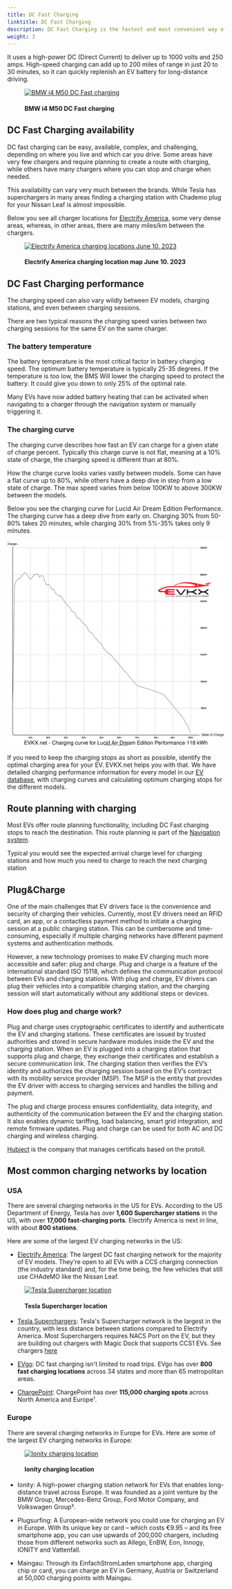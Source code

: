 ```yaml
---
title: DC Fast Charging
linktitle: DC Fast Charging
description: DC Fast Charging is the fastest and most convenient way of charging an EV on the road.
weight: 3
---
```

<!-- markdownlint-disable MD033 -->

It uses a high-power DC (Direct Current) to deliver up to 1000 volts and 250 amps. High-speed charging can add up to 200 miles of range in just 20 to 30 minutes, so it can quickly replenish an EV battery for long-distance driving.

<figure>
    <a href="https://media.evkx.net/multimedia/technology/charging/ontheroadcharging/charging_1.jpg">
        <img src="https://media.evkx.net/multimedia/technology/charging/ontheroadcharging/charging_1_st.jpg"
        alt="BMW i4 M50 DC Fast charging" title="BMW i4 M50 DC Fast charging">
    </a>
    <figcaption><h4>BMW i4 M50 DC Fast charging</h4></figcaption>
</figure>


## DC Fast Charging availability

DC fast charging can be easy, available, complex, and challenging, depending on where you live and which car you drive. Some areas have very few chargers and require planning to create a route with charging, while others have many chargers where you can stop and charge when needed.

This availability can vary very much between the brands. While Tesla has superchargers in many areas finding a charging station with Chademo plug for your Nissan Leaf is almost impossible.

Below you see all charger locations for [Electrify America](https://www.electrifyamerica.com/locate-charger/), some very dense areas, whereas, in other areas, there are many miles/km between the chargers.

<figure>
    <a href="https://media.evkx.net/multimedia/technology/charging/ontheroadcharging/chargermap.jpg">
        <img src="https://media.evkx.net/multimedia/technology/charging/ontheroadcharging/chargermap_st.jpg"
        alt="Electrify America charging locations June 10. 2023" title="Electrify America charging locations June 10. 2023">
    </a>
    <figcaption><h4>Electrify America charging location map June 10. 2023</h4></figcaption>
</figure>

## DC Fast Charging performance

The charging speed can also vary wildly between EV models, charging stations, and even between charging sessions.

There are two typical reasons the charging speed varies between two charging sessions for the same EV on the same charger.

### The battery temperature

The battery temperature is the most critical factor in battery charging speed. The optimum battery temperature is typically 25-35 degrees. If the temperature is too low, the BMS Will lower the charging speed to protect the battery. It could give you down to only 25% of the optimal rate.

Many EVs have now added battery heating that can be activated when navigating to a charger through the navigation system or manually triggering it.

### The charging curve

The charging curve describes how fast an EV can charge for a given state of charge percent. Typically this charge curve is not flat, meaning at a 10% state of charge, the charging speed is different than at 80%.

How the charge curve looks varies vastly between models. Some can have a flat curve up to 80%, while others have a deep dive in step from a low state of charge. The max speed varies from below 100KW to above 300KW between the models.

Below you see the charging curve for Lucid Air Dream Edition Performance. The charging curve has a deep dive from early on. Charging 30% from 50-80% takes 20 minutes, while charging 30% from 5%-35% takes only 9 minutes.

![Charge curve](../../../models/lucid/air/air_dream_edition_performance/chargingcurve.svg  "Charging curve")

If you need to keep the charging stops as short as possible, identify the optimal charging area for your EV. EVKX.net helps you with that. We have detailed charging performance information for every model in our [EV database](/evsearch/), with charging curves and calculating optimum charging stops for the different models.

## Route planning with charging

Most EVs offer route planning functionality, including DC Fast charging stops to reach the destination. This route planning is part of the  [Navigation system](../../infotainment/navigation/).

Typical you would see the expected arrival charge level for charging stations and how much you need to charge to reach the next charging station

## Plug&Charge

One of the main challenges that EV drivers face is the convenience and security of charging their vehicles. Currently, most EV drivers need an RFID card, an app, or a contactless payment method to initiate a charging session at a public charging station. This can be cumbersome and time-consuming, especially if multiple charging networks have different payment systems and authentication methods.

However, a new technology promises to make EV charging much more accessible and safer: plug and charge. Plug and charge is a feature of the international standard ISO 15118, which defines the communication protocol between EVs and charging stations. With plug and charge, EV drivers can plug their vehicles into a compatible charging station, and the charging session will start automatically without any additional steps or devices.

### How does plug and charge work?

Plug and charge uses cryptographic certificates to identify and authenticate the EV and charging stations. These certificates are issued by trusted authorities and stored in secure hardware modules inside the EV and the charging station. When an EV is plugged into a charging station that supports plug and charge, they exchange their certificates and establish a secure communication link. The charging station then verifies the EV’s identity and authorizes the charging session based on the EV’s contract with its mobility service provider (MSP). The MSP is the entity that provides the EV driver with access to charging services and handles the billing and payment.

The plug and charge process ensures confidentiality, data integrity, and authenticity of the communication between the EV and the charging station. It also enables dynamic tariffing, load balancing, smart grid integration, and remote firmware updates. Plug and charge can be used for both AC and DC charging and wireless charging.

[Hubject](https://www.hubject.com/) is the company that manages certificats based on the protoll.

## Most common charging networks by location

### USA

There are several charging networks in the US for EVs. According to the US Department of Energy, Tesla has over **1,600 Supercharger stations** in the US, with over **17,000 fast-charging ports**. Electrify America is next in line, with about **800 stations**.

Here are some of the largest EV charging networks in the US:

- [Electrify America](https://www.electrifyamerica.com/): The largest DC fast charging network for the majority of EV models. They're open to all EVs with a CCS charging connection (the industry standard) and, for the time being, the few vehicles that still use CHAdeMO like the Nissan Leaf.

<figure>
    <a href="https://media.evkx.net/multimedia/technology/charging/ontheroadcharging/teslasupercharger_1.jpg">
        <img src="https://media.evkx.net/multimedia/technology/charging/ontheroadcharging/teslasupercharger_1_st.jpg"
        alt="Tesla Supercharger location" title="Tesla Supercharger location">
    </a>
    <figcaption><h4>Tesla Supercharger location</h4></figcaption>
</figure>

- [Tesla Superchargers](https://www.tesla.com/findus/list/superchargers/United+States): Tesla's Supercharger network is the largest in the country, with less distance between stations compared to Electrify America. Most Superchargers requires NACS Port on the EV, but they are building out chargers with Magic Dock that supports CCS1 EVs. See chargers [here](https://www.tesla.com/findus?v=2&bounds=60.61822541172234%2C-37.567384000000004%2C18.24809425121173%2C-150.067384&zoom=5&filters=party)

- [EVgo](https://www.evgo.com/): DC fast charging isn't limited to road trips. EVgo has over **800 fast charging locations** across 34 states and more than 65 metropolitan areas.

- [ChargePoint](https://driver.chargepoint.com/mapCenter/37.26709110057841/-121.95591497824141/18): ChargePoint has over **115,000 charging spots** across North America and Europe¹.


### Europe

There are several charging networks in Europe for EVs. Here are some of the largest EV charging networks in Europe:

<figure>
    <a href="https://media.evkx.net/multimedia/technology/charging/ontheroadcharging/ionity_1.jpg">
        <img src="https://media.evkx.net/multimedia/technology/charging/ontheroadcharging/ionity_1_st.jpg"
        alt="Ionity charging location" title="Ionity charging location">
    </a>
    <figcaption><h4>Ionity charging location</h4></figcaption>
</figure>

- Ionity: A high-power charging station network for EVs that enables long-distance travel across Europe. It was founded as a joint venture by the BMW Group, Mercedes-Benz Group, Ford Motor Company, and Volkswagen Group².

- Plugsurfing: A European-wide network you could use for charging an EV in Europe. With its unique key or card – which costs €9.95 – and its free smartphone app, you can use upwards of 200,000 chargers, including those from different networks such as Allego, EnBW, Eon, Innogy, IONITY and Vattenfall.

- Maingau: Through its EinfachStromLaden smartphone app, charging chip or card, you can charge an EV in Germany, Austria or Switzerland at 50,000 charging points with Maingau.
